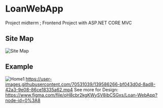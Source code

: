 # LoanWebApp
Project midterm ; Frontend Project with ASP.NET CORE MVC
## Site Map
![Site Map](https://user-images.githubusercontent.com/70531039/139585641-d67a1e37-dd36-4708-907d-76a9f80e437e.jpg)
## Example
![Home1](https://user-images.githubusercontent.com/70531039/139586292-7c4e0dc4-675e-4127-bf20-d4323930ee7f.png)
https://user-images.githubusercontent.com/70531039/139586266-bf043d0d-8ad8-42a3-9e08-86ce18335a62.mp4
See more for Design: https://www.figma.com/file/oH8cbr2kgKWySV8ibCSGxs/Loan-WebApp?node-id=0%3A8
